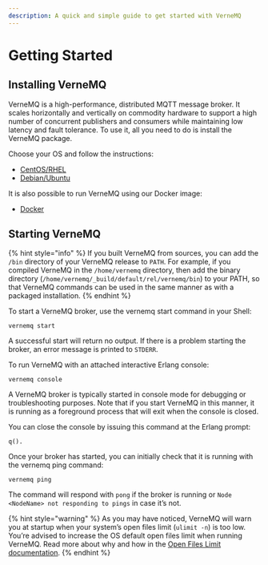 ```yaml
---
description: A quick and simple guide to get started with VerneMQ
---
```


# Getting Started

## Installing VerneMQ

VerneMQ is a high-performance, distributed MQTT message broker. It scales horizontally and vertically on commodity hardware to support a high number of concurrent publishers and consumers while maintaining low latency and fault tolerance. To use it, all you need to do is install the VerneMQ package.

Choose your OS and follow the instructions:

* [CentOS/RHEL](installing-vernemq/centos_and_redhat.md)
* [Debian/Ubuntu](installing-vernemq/debian_and_ubuntu.md)

It is also possible to run VerneMQ using our Docker image:

* [Docker](installing-vernemq/docker.md)

## Starting VerneMQ

{% hint style="info" %}
If you built VerneMQ from sources, you can add the `/bin` directory of your VerneMQ release to `PATH`. For example, if you compiled VerneMQ in the `/home/vernemq` directory, then add the binary directory \(`/home/vernemq/_build/default/rel/vernemq/bin`\) to your PATH, so that VerneMQ commands can be used in the same manner as with a packaged installation.
{% endhint %}

To start a VerneMQ broker, use the vernemq start command in your Shell:

```text
vernemq start
```

A successful start will return no output. If there is a problem starting the broker, an error message is printed to `STDERR`.

To run VerneMQ with an attached interactive Erlang console:

```text
vernemq console
```

A VerneMQ broker is typically started in console mode for debugging or troubleshooting purposes. Note that if you start VerneMQ in this manner, it is running as a foreground process that will exit when the console is closed.

You can close the console by issuing this command at the Erlang prompt:

```text
q().
```

Once your broker has started, you can initially check that it is running with the vernemq ping command:

```text
vernemq ping
```

The command will respond with `pong` if the broker is running or `Node <NodeName> not responding to pings` in case it’s not.

{% hint style="warning" %}
As you may have noticed, VerneMQ will warn you at startup when your system’s open files limit \(`ulimit -n`\) is too low. You’re advised to increase the OS default open files limit when running VerneMQ. Read more about why and how in the [Open Files Limit documentation](misc/change-open-file-limits.md).
{% endhint %}

